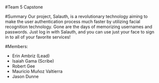 #Team 5 Capstone

#Summary
Our project, Salauth, is a revolutionary technology aiming to make the user authentication process much faster by utilizing facial recognition technology. Gone are the days of memorizing usernames and passwords. Just log in with Salauth, and you can use just your face to sign in to all of your favorite services!

#Members:
* Erin Ambriz (Lead)
* Isaiah Gama (Scribe)
* Robert Gee
* Mauricio Muñoz Valtierra
* Jason Dunne